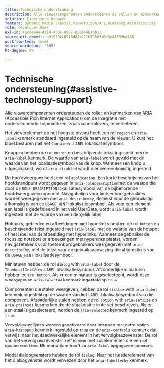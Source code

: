 ```yaml
---
title: Technische ondersteuning
description: Alle viewercomponenten ondersteunen de rollen en kenmerken van ARIA (Accessible Rich Internet Applications) om de integratie met ondersteunende hulpmiddelen, zoals schermlezers, te verbeteren.
solution: Experience Manager
feature: Dynamic Media Classic,Viewers,SDK/API,eCatalog,Accessibility
role: Developer,User
exl-id: 46ccea4e-4314-453e-a987-68644467ab12
source-git-commit: a919130f0940d81a221b79563b6b3e41533ba788
workflow-type: tm+mt
source-wordcount: '365'
ht-degree: 0%

---
```


# Technische ondersteuning{#assistive-technology-support}

Alle viewercomponenten ondersteunen de rollen en kenmerken van ARIA (Accessible Rich Internet Applications) om de integratie met ondersteunende hulpmiddelen, zoals schermlezers, te verbeteren.

Het viewerelement op het hoogste niveau heeft een rol `region` en `aria-label` kenmerk standaard ingesteld op de naam van de viewer. U kunt het label besturen met het `Container.LABEL` lokalisatiesymbool.

Knoppen hebben de rol `button` en beschrijvende tekst ingesteld met de `aria-label` kenmerk. De waarde van `aria-label` wordt gevuld met de waarde van het localisatiesymbool van de knop. Wanneer een knop is uitgeschakeld, wordt `aria-disabled` wordt dienovereenkomstig ingesteld.

De hoofdweergave heeft een rol `application`. Een korte beschrijving van het hoofdstandpunt wordt gegeven in `aria-roledescription`met de waarde die door de `ROLE_DESCRIPTION` lokalisatiesymbool van de bijbehorende hoofdweergavecomponent. Navigatietips voor toetsenbordgebruikers worden weergegeven met `aria-describedby`, de tekst voor de gebruikstip afkomstig is van de `USAGE_HINT` lokalisatiesymbool. Als voor een element een label is gedefinieerd in het veld UserData, wordt `aria-label` wordt ingesteld met de waarde van een dergelijk label.

Hotspots, gebieden en afbeeldingen met hyperlinks hebben de rol `button` en beschrijvende tekst ingesteld met `aria-label` met de waarde van de hotspot of het label van de afbeelding met hyperlinks. Wanneer de gebruiker de focus op hotspots of afbeeldingen met hyperlinks plaatst, worden navigatietekens voor toetsenbordgebruikers weergegeven met `aria-describedby`, met de tekst voor de gebruiksaanwijzing die afkomstig is van de `USAGE_HINT` lokalisatiesymbool.

Miniaturen hebben de rol `dialog` with `aria-label` door de `ThumbnailGridView.LABEL` lokalisatiesymbool. Afzonderlijke miniaturen hebben een rol `button`. Als er een miniatuur is geselecteerd, wordt deze weergegeven `aria-selected` kenmerk ingesteld op `true`.

Componenten die stalen weergeven, hebben de rol `listbox` with `aria-label` kenmerk ingesteld op de waarde van het `LABEL` lokalisatiesymbool van die component. Afzonderlijke stalen hebben de rol `option` with `aria-setsize` en `aria-posinset` kenmerken die de staalpositie in de set beschrijven. Als er een staal is geselecteerd, worden de `aria-selected` kenmerk ingesteld op `true`.

Vervolgkeuzelijsten worden geactiveerd door knoppen met extra opties `aria-haspopup` kenmerk ingesteld op `true` en de `aria-controls` kenmerk dat verwijst naar het daadwerkelijke element in het vervolgkeuzevenster. De rol van het vervolgkeuzevenster zelf is `menu` met subelementen die een rol spelen `menuitem`. Elk menu-item heeft de `aria-label` opgegeven kenmerk.

Modal dialoogvensters hebben de rol `dialog`. Naar het headerelement van het dialoogvenster wordt verwezen door het `aria-labelledby` kenmerk.
